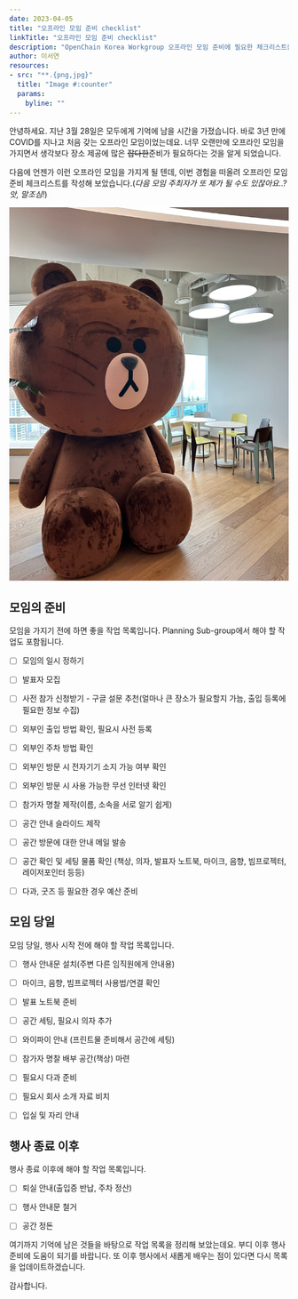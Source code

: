 ```yaml
---
date: 2023-04-05
title: "오프라인 모임 준비 checklist"
linkTitle: "오프라인 모임 준비 checklist"
description: "OpenChain Korea Workgroup 오프라인 모임 준비에 필요한 체크리스트를 정리합니다."
author: 이서연
resources:
- src: "**.{png,jpg}"
  title: "Image #:counter"
  params:
    byline: ""
---
```


안녕하세요. 지난 3월 28일은 모두에게 기억에 남을 시간을 가졌습니다. 바로 3년 만에 COVID를 지나고 처음 갖는 오프라인 모임이었는데요. 너무 오랜만에 오프라인 모임을 가지면서 생각보다 장소 제공에 많은 ~~잡다한~~준비가 필요하다는 것을 알게 되었습니다. 

다음에 언젠가 이런 오프라인 모임을 가지게 될 텐데, 이번 경험을 떠올려 오프라인 모임 준비 체크리스트를 작성해 보았습니다.(_다음 모임 주최자가 또 제가 될 수도 있잖아요..?앗, 말조심!_)

![](brown.jpg)

## 모임의 준비
모임을 가지기 전에 하면 좋을 작업 목록입니다. Planning Sub-group에서 해야 할 작업도 포함됩니다.

- [ ] 모임의 일시 정하기
- [ ] 발표자 모집
- [ ] 사전 참가 신청받기 - 구글 설문 추천(얼마나 큰 장소가 필요할지 가늠, 출입 등록에 필요한 정보 수집)
- [ ] 외부인 출입 방법 확인, 필요시 사전 등록
- [ ] 외부인 주차 방법 확인
- [ ] 외부인 방문 시 전자기기 소지 가능 여부 확인
- [ ] 외부인 방문 시 사용 가능한 무선 인터넷 확인
- [ ] 참가자 명찰 제작(이름, 소속을 서로 알기 쉽게)
- [ ] 공간 안내 슬라이드 제작
- [ ] 공간 방문에 대한 안내 메일 발송
- [ ] 공간 확인 및 세팅 물품 확인 (책상, 의자, 발표자 노트북, 마이크, 음향, 빔프로젝터, 레이저포인터 등등)
- [ ] 다과, 굿즈 등 필요한 경우 예산 준비


## 모임 당일
모임 당일, 행사 시작 전에 해야 할 작업 목록입니다. 

- [ ] 행사 안내문 설치(주변 다른 임직원에게 안내용)
- [ ] 마이크, 음향, 빔프로젝터 사용법/연결 확인
- [ ] 발표 노트북 준비
- [ ] 공간 세팅, 필요시 의자 추가
- [ ] 와이파이 안내 (프린트물 준비해서 공간에 세팅)
- [ ] 참가자 명찰 배부 공간(책상) 마련
- [ ] 필요시 다과 준비
- [ ] 필요시 회사 소개 자료 비치
- [ ] 입실 및 자리 안내


## 행사 종료 이후
행사 종료 이후에 해야 할 작업 목록입니다. 

- [ ] 퇴실 안내(출입증 반납, 주차 정산)
- [ ] 행사 안내문 철거
- [ ] 공간 정돈


여기까지 기억에 남은 것들을 바탕으로 작업 목록을 정리해 보았는데요. 부디 이후 행사 준비에 도움이 되기를 바랍니다. 또 이후 행사에서 새롭게 배우는 점이 있다면 다시 목록을 업데이트하겠습니다. 

감사합니다. 
